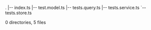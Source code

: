 .
|-- index.ts
|-- test.model.ts
|-- tests.query.ts
|-- tests.service.ts
`-- tests.store.ts

0 directories, 5 files
